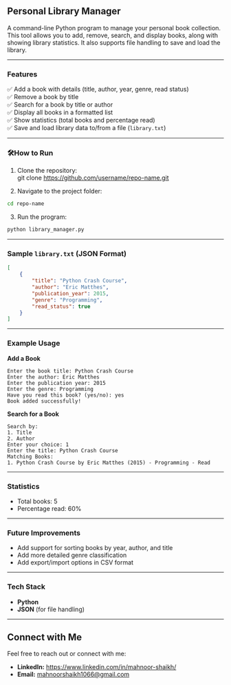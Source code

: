 ## **Personal Library Manager**  

A command-line Python program to manage your personal book collection. This tool allows you to add, remove, search, and display books, along with showing library statistics. It also supports file handling to save and load the library.  

---

### **Features**  
✅ Add a book with details (title, author, year, genre, read status)  
✅ Remove a book by title  
✅ Search for a book by title or author  
✅ Display all books in a formatted list  
✅ Show statistics (total books and percentage read)  
✅ Save and load library data to/from a file (`library.txt`)  

---

### **🛠How to Run**  
1. Clone the repository:  
git clone https://github.com/username/repo-name.git

2. Navigate to the project folder:  
```bash
cd repo-name
```
3. Run the program:  
```bash
python library_manager.py
```

---

### **Sample `library.txt` (JSON Format)**  
```json
[
    {
        "title": "Python Crash Course",
        "author": "Eric Matthes",
        "publication_year": 2015,
        "genre": "Programming",
        "read_status": true
    }
]
```

---

### **Example Usage**  
**Add a Book**  
```
Enter the book title: Python Crash Course  
Enter the author: Eric Matthes  
Enter the publication year: 2015  
Enter the genre: Programming  
Have you read this book? (yes/no): yes  
Book added successfully!
```

**Search for a Book**  
```
Search by:  
1. Title  
2. Author  
Enter your choice: 1  
Enter the title: Python Crash Course  
Matching Books:  
1. Python Crash Course by Eric Matthes (2015) - Programming - Read
```

---

### **Statistics**  
- Total books: 5  
- Percentage read: 60%  

---

### **Future Improvements**  
- Add support for sorting books by year, author, and title  
- Add more detailed genre classification  
- Add export/import options in CSV format  

---

### **Tech Stack**  
- **Python**  
- **JSON** (for file handling)  

---

## **Connect with Me**  
Feel free to reach out or connect with me:  

- **LinkedIn:** https://www.linkedin.com/in/mahnoor-shaikh/  
- **Email:** mahnoorshaikh1066@gmail.com

